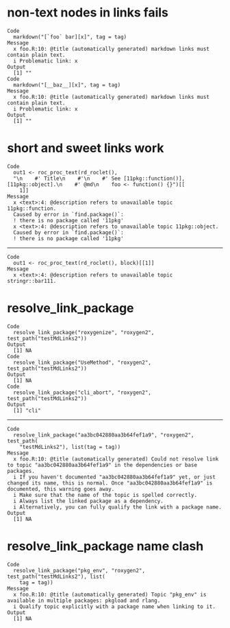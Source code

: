 # non-text nodes in links fails

    Code
      markdown("[`foo` bar][x]", tag = tag)
    Message
      x foo.R:10: @title (automatically generated) markdown links must contain plain text.
      i Problematic link: x
    Output
      [1] ""
    Code
      markdown("[__baz__][x]", tag = tag)
    Message
      x foo.R:10: @title (automatically generated) markdown links must contain plain text.
      i Problematic link: x
    Output
      [1] ""

# short and sweet links work

    Code
      out1 <- roc_proc_text(rd_roclet(),
      "\n    #' Title\n    #'\n    #' See [11pkg::function()], [11pkg::object].\n    #' @md\n    foo <- function() {}")[[
        1]]
    Message
      x <text>:4: @description refers to unavailable topic 11pkg::function.
      Caused by error in `find.package()`:
      ! there is no package called '11pkg'
      x <text>:4: @description refers to unavailable topic 11pkg::object.
      Caused by error in `find.package()`:
      ! there is no package called '11pkg'

---

    Code
      out1 <- roc_proc_text(rd_roclet(), block)[[1]]
    Message
      x <text>:4: @description refers to unavailable topic stringr::bar111.

# resolve_link_package

    Code
      resolve_link_package("roxygenize", "roxygen2", test_path("testMdLinks2"))
    Output
      [1] NA
    Code
      resolve_link_package("UseMethod", "roxygen2", test_path("testMdLinks2"))
    Output
      [1] NA
    Code
      resolve_link_package("cli_abort", "roxygen2", test_path("testMdLinks2"))
    Output
      [1] "cli"

---

    Code
      resolve_link_package("aa3bc042880aa3b64fef1a9", "roxygen2", test_path(
        "testMdLinks2"), list(tag = tag))
    Message
      x foo.R:10: @title (automatically generated) Could not resolve link to topic "aa3bc042880aa3b64fef1a9" in the dependencies or base packages.
      i If you haven't documented "aa3bc042880aa3b64fef1a9" yet, or just changed its name, this is normal. Once "aa3bc042880aa3b64fef1a9" is documented, this warning goes away.
      i Make sure that the name of the topic is spelled correctly.
      i Always list the linked package as a dependency.
      i Alternatively, you can fully qualify the link with a package name.
    Output
      [1] NA

# resolve_link_package name clash

    Code
      resolve_link_package("pkg_env", "roxygen2", test_path("testMdLinks2"), list(
        tag = tag))
    Message
      x foo.R:10: @title (automatically generated) Topic "pkg_env" is available in multiple packages: pkgload and rlang.
      i Qualify topic explicitly with a package name when linking to it.
    Output
      [1] NA

